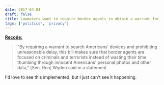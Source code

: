 ```yaml
---
date: 2017-04-04
draft: false
title: Lawmakers want to require border agents to obtain a warrant for smartphone searches
tags: ['politics', 'privacy']
---
```


**[Recode:](https://www.recode.net/2017/4/4/15178810/lawmakers-border-agents-warrant-search-smartphone-privacy-data)**

> "By requiring a warrant to search Americans' devices and prohibiting unreasonable delay, this bill makes sure that border agents are focused on criminals and terrorists instead of wasting their time thumbing through innocent Americans' personal photos and other data," [Sen. Ron] Wyden said in a statement.

I'd love to see this implemented, but I just can't see it happening.<!-- excerpt -->
